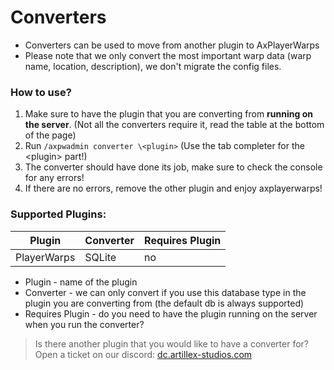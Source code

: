 # Converters

- Converters can be used to move from another plugin to AxPlayerWarps
- Please note that we only convert the most important warp data (warp name, location, description), we don't migrate the config files.

### How to use?

1. Make sure to have the plugin that you are converting from **running on the server**. (Not all the converters require it, read the table at the bottom of the page)
2. Run `/axpwadmin converter \<plugin>` (Use the tab completer for the \<plugin> part!)
3. The converter should have done its job, make sure to check the console for any errors!
4. If there are no errors, remove the other plugin and enjoy axplayerwarps!

### Supported Plugins:

| Plugin      | Converter | Requires Plugin |
|-------------|-----------|-----------------|
| PlayerWarps | SQLite    | no              |
* Plugin - name of the plugin
* Converter - we can only convert if you use this database type in the plugin you are converting from (the default db is always supported)
* Requires Plugin - do you need to have the plugin running on the server when you run the converter?

> Is there another plugin that you would like to have a converter for? Open a ticket on our discord:
<font color="#1f67ff">[dc.artillex-studios.com](https://dc.artillex-studios.com/)</font>